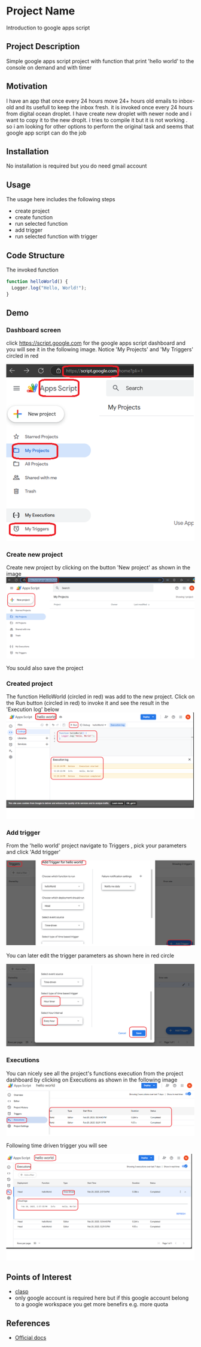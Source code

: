 <h1>Project Name</h1>
Introduction to google apps script



<h2>Project Description</h2>
Simple google apps script project with function that print 'hello world' to the console on demand and with timer

<h2>Motivation</h2>
I have an app that once every 24 hours move 24+ hours old emails to inbox-old and its usefull to keep the inbox fresh. it is invoked once every 24 hours from digital ocean droplet. I have create new droplet with newer node and i want to copy it to the new droplt. i tries to compile it but it is not working . so i am looking for other options to perform the original task and seems that google app script can do the job


<h2>Installation</h2>
No installation is required but you do need gmail account


<h2>Usage</h2>
The usage here includes the following steps

<ul>
<li>create project</li>
<li>create function</li>
<li>run selected function</li>
<li>add trigger</li>
<li>run selected function with trigger</li>
</ul>

<h2>Code Structure</h2>
The invoked function 

```js
function helloWorld() {
  Logger.log("Hello, World!");
}
```

<h2>Demo</h2>

<h3>Dashboard screen</h3>

click <a href='https://script.google.com'>https://script.google.com</a> for the google apps script dashboard and you will see it in the following image. Notice 'My Projects' and 'My Triggers' circled in red

<img src='./figs/dashboard.png'>

<h3>Create new project</h3>
Create new project by clicking on the button 'New project' as shown in the image
<img src='./figs/create-new-project.png'/>

You sould also save the project

<h3>Created project</h3>
The function HelloWorld  (circled in red) was add to the new project. Click on the Run button (circled in red) to invoke it and see the result in the 'Execution log' below

<img src='./figs/created-hello-world-project.png'>

<h3>Add trigger</h3>

From the 'hello world' project navigate to Triggers , pick your parameters and click 'Add trigger'

<img  src='./figs/add-trigger-for-hello-world-project.png'/>

You can later edit the trigger parameters as shown here in red circle

<img src='./figs/edit-trigger.png' />

<h3>Executions</h3>
You can nicely see all the project's functions execution from the project dashboard by clicking on Executions as shown in the following image


<img  src='./figs//ecexutions.png'/>

Following time driven trigger you will see

<img src='./figs/time-driven-execution.png'/>

<h2>Points of Interest</h2>
<ul>
    <li><a href='https://www.npmjs.com/package/@google/clasp'>clasp</a></li>
    <li>only google account is required here but if this google account belong to a google workspace you get more benefirs e.g. more quota</li>
</ul>

<h2>References</h2>
<ul>
    <li><a href='https://developers.google.com/apps-script'>Official docs</a></li>
</ul>

